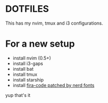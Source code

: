 # DOTFILES

This has my nvim, tmux and i3 configurations. 

# For a new setup 

- install nvim (0.5+)
- install i3-gaps
- install bat
- install tmux
- install starship
- install [fira-code patched by nerd fonts](https://www.nerdfonts.com/font-downloads)

yup that's it

